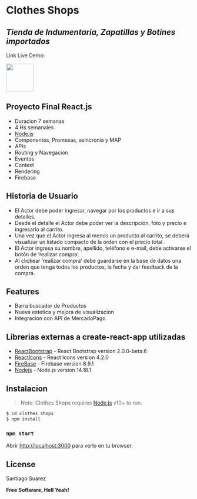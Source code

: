 # Clothes Shops

## _Tienda de Indumentaria, Zapatillas y Botines importados_

Link Live Demo:

<a href="https://cocky-newton-ccb4fc.netlify.app"> <img src="./public/favicon.ico" width="75"> </a>

## Proyecto Final React.js

- Duracion 7 semanas
- 4 Hs semanales
- <a href="https://nodejs.org/es/"> Node.js </a>
- Componentes, Promesas, asincronia y MAP
- APIs
- Routing y Navegacion
- Eventos
- Context
- Rendering
- Firebase

## Historia de Usuario

- El Actor debe poder ingresar, navegar por los productos e ir a sus detalles.
- Desde el detalle el Actor debe poder ver la descripción, foto y precio e ingresarlo al carrito.
- Una vez que el Actor ingresa al menos un producto al carrito, se deberá visualizar un listado compacto de la orden con el precio total.
- El Actor ingresa su nombre, apellido, teléfono e e-mail, debe activarse el botón de ‘realizar compra’.
- Al clickear ‘realizar compra’ debe guardarse en la base de datos una orden que tenga todos los productos, la fecha y dar feedback de la compra.

## Features

- Barra buscador de Productos
- Nueva estetica y mejora de visualizacion
- Integracion con API de MercadoPago

## Librerias externas a create-react-app utilizadas

- [ReactBootstrap] - React Bootstrap version 2.0.0-beta.6
- [ReactIcons] - React Icons version 4.2.0
- [FireBase] - Firebase version 8.9.1
- [Nodejs] - Node.js version 14.18.1

[reacticons]: https://react-icons.github.io/react-icons/icons?name=ai
[reactbootstrap]: https://react-bootstrap.github.io/
[firebase]: https://firebase.google.com/?hl=es-419&gclid=CjwKCAjwq9mLBhB2EiwAuYdMtZI2IsyBl252oJEzKpKDVPkPKdywwyLsmWtxoXvBIrRXn65bM-HPChoC-9IQAvD_BwE&gclsrc=aw.ds
[nodejs]: https://nodejs.org/es/

## Instalacion

> Note: Clothes Shops requires [Node.js](https://nodejs.org/) v10+ to run.

```sh
$ cd clothes shops
$ npm install
```

### `npm start`

Abrir [http://localhost:3000](http://localhost:3000) para verlo en tu browser.

## License

Santiago Suarez

**Free Software, Hell Yeah!**
